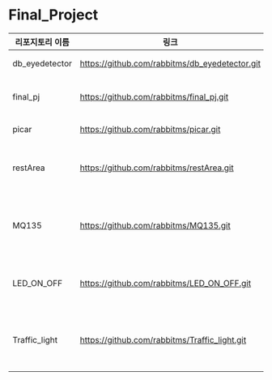 # Final_Project
|리포지토리 이름|링크|설명|
|---|---|---|
|db_eyedetector|https://github.com/rabbitms/db_eyedetector.git|눈감지|
|final_pj|https://github.com/rabbitms/final_pj.git|끝말잇기 시작|
|picar|https://github.com/rabbitms/picar.git|piCar 구동|
|restArea|https://github.com/rabbitms/restArea.git|졸음쉼터 길안내|
|MQ135|https://github.com/rabbitms/MQ135.git|이산화탄소 농도 측정|
|LED_ON_OFF|https://github.com/rabbitms/LED_ON_OFF.git|도로전광판 및 신호|
|Traffic_light|https://github.com/rabbitms/Traffic_light.git|신호 위반 시 DB 기록|

